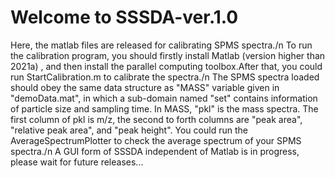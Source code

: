 # Welcome to SSSDA-ver.1.0
 Here, the matlab files are released for calibrating SPMS spectra./n
 To run the calibration program, you should firstly install Matlab (version higher than 2021a) , and then install the parallel computing toolbox.After that, you could run StartCalibration.m to calibrate the spectra./n
 The SPMS spectra loaded should obey the same data structure as "MASS" variable given in "demoData.mat", in which a sub-domain named "set" contains information of particle size and sampling time. In MASS, "pkl" is the mass spectra. The first column of pkl is m/z, the second to forth columns are "peak area", "relative peak area", and "peak height". You could run the AverageSpectrumPlotter to check the average spectrum of your SPMS spectra./n
 A GUI form of SSSDA independent of Matlab is in progress, please wait for future releases...
